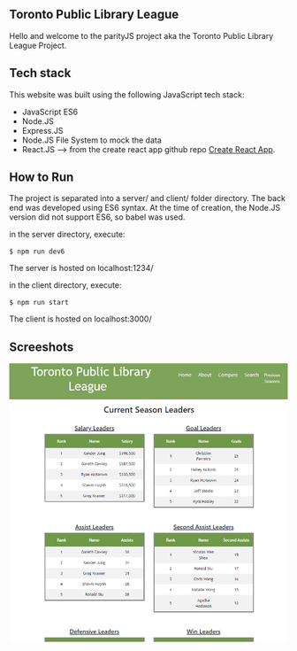 ## Toronto Public Library League
Hello and welcome to the parityJS project aka the Toronto Public Library League Project.

## Tech stack
This website was built using the following JavaScript tech stack:

- JavaScript ES6
- Node.JS
- Express.JS
- Node.JS File System to mock the data
- React.JS --> from the create react app github repo [Create React App](https://github.com/facebook/create-react-appA).

## How to Run
The project is separated into a server/ and client/ folder directory.
The back end was developed using ES6 syntax. At the time of creation, the Node.JS version did not support ES6, so babel was used.

in the server directory, execute:

    $ npm run dev6

The server is hosted on localhost:1234/

in the client directory, execute:

    $ npm run start

The client is hosted on localhost:3000/


## Screeshots
![Home page](screenshots/home_page.png)